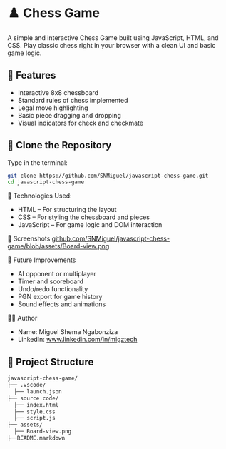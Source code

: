 # ♟️ Chess Game

A simple and interactive Chess Game built using JavaScript, HTML, and CSS. Play classic chess right in your browser with a clean UI and basic game logic.

## 📌 Features

- Interactive 8x8 chessboard
- Standard rules of chess implemented
- Legal move highlighting
- Basic piece dragging and dropping
- Visual indicators for check and checkmate 

## 🚀 Clone the Repository

Type in the terminal:
```bash
git clone https://github.com/SNMiguel/javascript-chess-game.git
cd javascript-chess-game
```

🧠 Technologies Used:
- HTML – For structuring the layout
- CSS – For styling the chessboard and pieces
- JavaScript – For game logic and DOM interaction

📸 Screenshots
[github.com/SNMiguel/javascript-chess-game/blob/assets/Board-view.png](https://github.com/SNMiguel/javascript-chess-game/blob/main/assets/Board-view.png)


🎯 Future Improvements
- AI opponent or multiplayer
- Timer and scoreboard
- Undo/redo functionality
- PGN export for game history
- Sound effects and animations

🧑‍💻 Author
- Name: Miguel Shema Ngabonziza
- LinkedIn: www.linkedin.com/in/migztech

## 📁 Project Structure

```bash
javascript-chess-game/
├── .vscode/
  ├── launch.json
├── source code/
  ├── index.html
  ├── style.css 
  ├── script.js 
├── assets/ 
  ├── Board-view.png
├──README.markdown
